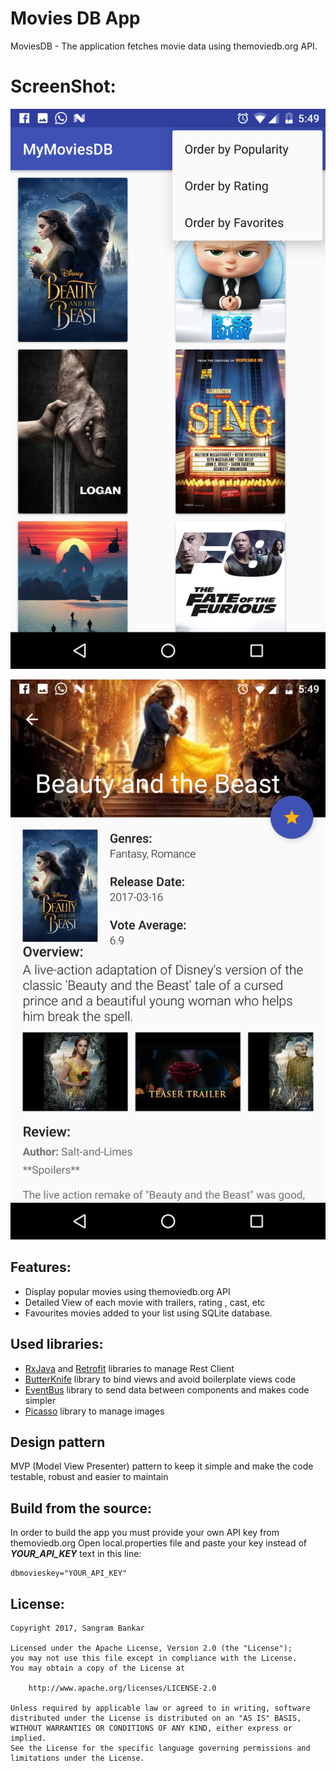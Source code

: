 # Movies DB App
MoviesDB - The application fetches movie data using themoviedb.org API.

# ScreenShot:

![Screen](https://raw.githubusercontent.com/sangrambankar/Movies-master/627e86ea9241be500f79e8aa4010614aa8c30239/Screenshot_20170419-174915.png)

![Screen](https://raw.githubusercontent.com/sangrambankar/Movies-master/627e86ea9241be500f79e8aa4010614aa8c30239/Screenshot_20170419-174924.png)

## Features:
* Display popular movies using themoviedb.org API
* Detailed View of each movie with trailers, rating , cast, etc
* Favourites movies added to your list using SQLite database.

## Used libraries:
* [RxJava](https://github.com/ReactiveX/RxAndroid) and [Retrofit](http://square.github.io/retrofit/) libraries to manage Rest Client
* [ButterKnife](http://jakewharton.github.io/butterknife/) library to bind views and avoid boilerplate views code
* [EventBus](https://github.com/greenrobot/EventBus) library to send data between components and makes code simpler
* [Picasso](http://square.github.io/picasso/) library to manage images


## Design pattern
MVP (Model View Presenter) pattern to keep it simple and make the code testable, robust and easier to maintain

## Build from the source:

In order to build the app you must provide your own API key from themoviedb.org
Open local.properties file and paste your key instead of ***YOUR_API_KEY*** text in this line:
```
dbmovieskey="YOUR_API_KEY"
```

## License:
```
Copyright 2017, Sangram Bankar

Licensed under the Apache License, Version 2.0 (the "License");
you may not use this file except in compliance with the License.
You may obtain a copy of the License at

    http://www.apache.org/licenses/LICENSE-2.0

Unless required by applicable law or agreed to in writing, software
distributed under the License is distributed on an "AS IS" BASIS,
WITHOUT WARRANTIES OR CONDITIONS OF ANY KIND, either express or implied.
See the License for the specific language governing permissions and
limitations under the License.
```
